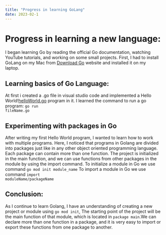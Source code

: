 ```yaml
---
title: "Progress in learning GoLang"
date: 2023-02-1
---
```


# Progress in learning a new language:
I began learning Go by reading the official Go documentation, watching YouTube tutorials, and working on some small projects.
First, I had to install GoLang on my Mac from <a href="https://go.dev/dl">Download Go</a> website and installed it on my laptop.


## Learning basics of Go Language:
At first i created a .go file in visual studio code and implemented a Hello World!<a href="https://github.com/vivekanandareddy-ponugoti/Blog/blob/main/code/basics/helloWorld.go">helloWorld.go</a> program in it.
I learned the command to run a go program: <code>go run fileName.go</code>

## Experimenting with packages in Go
After writing my first Hello World program, I wanted to learn how to work with multiple programs. Here, I noticed that programs in Golang are divided into packages just like in any other object oriented programming language. Each package can contain more than one function. The project is initialized in the main function, and we can use functions from other packages in the module by using the import command.
To initialize a module in Go we use command <code>go mod init module_name</code>
To import a module in Go we use command <code>import moduleName/packageName</code>

## Conclusion:
As I continue to learn Golang, I have an understanding of creating a new project or module using <code>go mod init</code>, The starting point of the project will be the main function of that module, which is located in <code>package main</code>.We can declare more than one function in a package, and it is very easy to import or export these functions from one package to another.